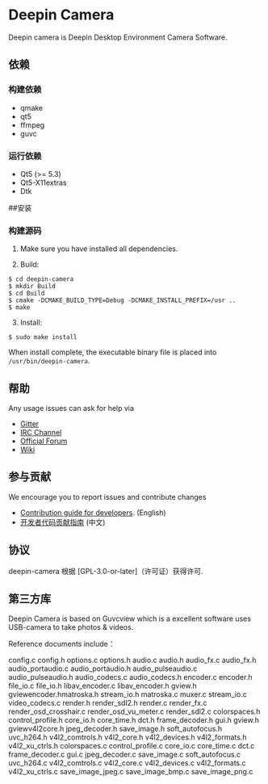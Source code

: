 # Deepin Camera

Deepin camera is Deepin Desktop Environment Camera Software.

## 依赖

### 构建依赖

* qmake
* qt5
* ffmpeg
* guvc

### 运行依赖

* Qt5 (>= 5.3)
* Qt5-X11extras
* Dtk

##安装

### 构建源码

1. Make sure you have installed all dependencies.

2. Build:
```
$ cd deepin-camera
$ mkdir Build
$ cd Build
$ cmake -DCMAKE_BUILD_TYPE=Debug -DCMAKE_INSTALL_PREFIX=/usr ..
$ make
```

3. Install:
```
$ sudo make install
```

When install complete, the executable binary file is placed into `/usr/bin/deepin-camera`.

## 帮助

Any usage issues can ask for help via
* [Gitter](https://gitter.im/orgs/linuxdeepin/rooms)
* [IRC Channel](https://webchat.freenode.net/?channels=deepin)
* [Official Forum](https://bbs.deepin.org/)
* [Wiki](https://wiki.deepin.org/)

## 参与贡献

We encourage you to report issues and contribute changes

* [Contribution guide for developers](https://github.com/linuxdeepin/developer-center/wiki/Contribution-Guidelines-for-Developers-en). (English)
* [开发者代码贡献指南](https://github.com/linuxdeepin/developer-center/wiki/Contribution-Guidelines-for-Developers) (中文)

## 协议

deepin-camera 根据 [GPL-3.0-or-later]（许可证）获得许可.



## 第三方库

Deepin Camera  is based on Guvcview which is a excellent software uses USB-camera to take photos & videos.

Reference documents include：

config.c config.h options.c options.h audio.c audio.h audio_fx.c audio_fx.h audio_portaudio.c audio_portaudio.h audio_pulseaudio.c audio_pulseaudio.h audio_codecs.c audio_codecs.h encoder.c encoder.h file_io.c file_io.h libav_encoder.c libav_encoder.h gview.h gviewencoder.hmatroska.h stream_io.h matroska.c muxer.c stream_io.c video_codecs.c render.h render_sdl2.h render.c render_fx.c render_osd_crosshair.c render_osd_vu_meter.c render_sdl2.c colorspaces.h control_profile.h core_io.h core_time.h dct.h frame_decoder.h gui.h gview.h gviewv4l2core.h jpeg_decoder.h save_image.h soft_autofocus.h uvc_h264.h v4l2_comtrols.h v4l2_core.h v4l2_devices.h v4l2_formats.h v4l2_xu_ctrls.h colorspaces.c control_profile.c core_io.c core_time.c dct.c frame_decoder.c gui.c jpeg_decoder.c save_image.c soft_autofocus.c uvc_h264.c v4l2_comtrols.c v4l2_core.c v4l2_devices.c v4l2_formats.c v4l2_xu_ctrls.c save_image_jpeg.c save_image_bmp.c save_image_png.c